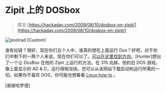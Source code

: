 # Zipit 上的 DOSbox

> 原文:[https://hackaday.com/2009/08/10/dosbox-on-zipit/](https://hackaday.com/2009/08/10/dosbox-on-zipit/)

![poolrad (Custom)](../Images/aa5e85465d23ee139f2dde975017b562.png "poolrad (Custom)")

谁有拉链？很好，现在你们五个人中，谁真的想在上面运行 Dos？好吧，对于你们中剩下的一两个人来说，现在你们可以了。[可以在这里找到方向](http://hunterdavis.com/archives/40#comments)。[Hunter]想出了一个让 DosBox 在他的 Zipit 上运行的方法。在 315 兆赫，他的旧 DOS 游戏，像上面显示的 AD & D，运行得相当快。您可以从该网站下载启动和运行所需的一切。如果你不喜欢 DOS，你可能也想看看 [Linux how to](http://hackaday.com/2006/10/20/zipit-running-linux-pda-software/) 。

[谢谢哈罗德]